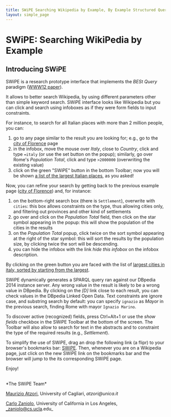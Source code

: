 ```yaml
---
title: SWiPE Searching Wikipedia by Example, By Example Structured Queries, BESt Query
layout: simple_page
---
```



# SWiPE: Searching WikiPedia by Example


## Introducing SWiPE
SWiPE is a research prototype interface that implements the _BESt Query_ paradigm ([WWW12 paper](http://www2012.wwwconference.org/proceedings/companion/p309.pdf)). 

It allows to better search Wikipedia, by using different parameters other than simple keyword search.
SWiPE interface looks like Wikipedia but you can click and search using infoboxes as if they were form fields to input constraints.

For instance, to search for all Italian places with more than 2 million people, you can:

1. go to any page similar to the result you are looking for; e.g., go to the [city of Florence](/wiki/Florence) page
2. in the infobox, move the mouse over _Italy_, close to *Country*, click and type `=italy` (or use the set button on the popup); similarly, go over Rome's *Population Total*, click and type `>2000000` (overwriting the existing value)
3. click on the green "SWiPE" button in the bottom Toolbar; now you will be shown [a list of the largest Italian places](/wiki/Special:SwipeSearch?sp=Florence&dbo%3Acountry=Italy&dbo%3ApopulationTotal=%3E2000000), as you asked!

Now, you can refine your search by getting back to the previous example page ([city of Florence](/wiki/Florence)) and, for instance:

1. on the bottom-right search box (there is `Settlement`), overwrite with `cities`: this box allows constraints on the type,   thus allowing cities only, and filtering out provinces and other kind of settlements
2. go over and click on the *Population Total* field, then click on the star symbol appearing in the popup: this will show the population of the cities in the results
3. on the *Population Total* popup, click twice on the sort symbol appearing at the right of the star symbol: this will sort the results by the population size, by clicking twice the sort will be descending.
4. you can hide the infobox with the link _hide this infobox_ on the infobox description.

By clicking on the green button you are faced with the list of [largest cities in italy, sorted by starting from the largest](/wiki/Special:SwipeSearch?sp=Florence&dbo%3Acountry=Italy&dbo%3ApopulationTotal=%3E2000000&rdf%3Atype=cities&dbo%3ApopulationTotal=*&dbo:populationTotal=^desc).

SWiPE dynamically generates a SPARQL query ran against our DBpedia 2014 instance server. Any wrong value in the result is likely to be a wrong value in DBpedia. By clicking on the _[D]_ link close to each result, you can check values in the DBpedia Linked Open Data.
Text constraints are ignore case, and substring search by default: you can specify `ignazio` as *Mayor* in the previous search, finding Rome with mayor `Ignazio Marino`.

To discover active (recognized) fields, press Ctrl+Alt+1 or use the _show fields_ checkbox in the SWiPE Toolbar at the bottom of the screen. The Toolbar will also allow to search for text in the abstracts and to constraint the type of the required results (e.g., _Settlement_).


To simplify the use of SWiPE, drag an drop the following link (a flipr) to your browser's bookmarks bar: <a href="javascript:
var l=window.location.href;if(l.indexOf('.wikipedia.org/wiki/')>0){l=l.split('/');l=l[l.length-1];window.location.href='http://swipe.webofcode.org/wiki/'+l;};">SWiPE</a>. Then, whenever you are on a Wikipedia page, just click on the new SWiPE link on the bookmarks bar and the browser will jump to the its corresponding SWiPE page.

Enjoy!

<br/>
*The SWiPE Team*

[Maurizio Atzori](http://atzori.webofcode.org/), University of Cagliari, _atzori@unica.it_

[Carlo Zaniolo](http://www.cs.ucla.edu/~zaniolo/), University of California in Los Angeles, _zaniolo@cs.ucla.edu_

